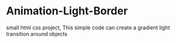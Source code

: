 # Animation-Light-Border

small html css project,
This simple code can create a gradient light transition around objects
